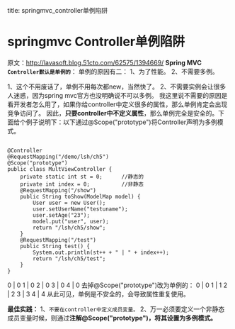 title: springmvc_controller单例陷阱 

#  springmvc Controller单例陷阱 
原文：http://lavasoft.blog.51cto.com/62575/1394669/
**Spring MVC`  Controller默认是单例的 `**：
单例的原因有二：
1、为了性能。
2、不需要多例。

1、这个不用废话了，单例不用每次都new，当然快了。
2、不需要实例会让很多人迷惑，因为spring mvc官方也没明确说不可以多例。
我这里说不需要的原因是看开发者怎么用了，如果你给controller中定义很多的属性，那么单例肯定会出现竞争访问了。
因此，**只要controller中不定义属性**，那么单例完全是安全的。下面给个例子说明下：以下通过@Scope("prototype")将Controller声明为多例模式。
```

@Controller
@RequestMapping("/demo/lsh/ch5")
@Scope("prototype")
public class MultViewController {
    private static int st = 0;      //静态的
    private int index = 0;          //非静态
    @RequestMapping("/show")
    public String toShow(ModelMap model) {
        User user = new User();
        user.setUserName("testuname");
        user.setAge("23");
        model.put("user", user);
        return "/lsh/ch5/show";
    }
    @RequestMapping("/test")
    public String test() {
        System.out.println(st++ + " | " + index++);
        return "/lsh/ch5/test";
    }
}

```
0 | 0
1 | 0
2 | 0
3 | 0
4 | 0
去掉@Scope("prototype")改为单例的：
0 | 0
1 | 1
2 | 2
3 | 3
4 | 4
从此可见，单例是不安全的，会导致属性重复使用。

**最佳实践：**
1、` 不要在controller中定义成员变量。 `
2、万一必须要定义一个非静态成员变量时候，则通过**注解@Scope("prototype")，将其设置为多例模式。**
